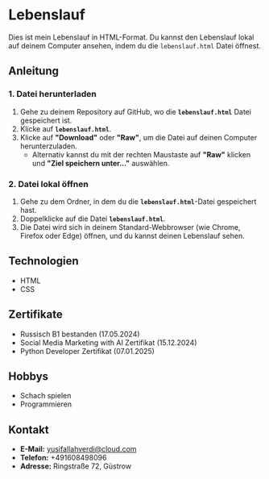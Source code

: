 # Lebenslauf

Dies ist mein Lebenslauf in HTML-Format. Du kannst den Lebenslauf lokal auf deinem Computer ansehen, indem du die `lebenslauf.html` Datei öffnest.

## Anleitung

### 1. Datei herunterladen
1. Gehe zu deinem Repository auf GitHub, wo die **`lebenslauf.html`** Datei gespeichert ist.
2. Klicke auf **`lebenslauf.html`**.
3. Klicke auf **"Download"** oder **"Raw"**, um die Datei auf deinen Computer herunterzuladen.
   - Alternativ kannst du mit der rechten Maustaste auf **"Raw"** klicken und **"Ziel speichern unter..."** auswählen.

### 2. Datei lokal öffnen
1. Gehe zu dem Ordner, in dem du die **`lebenslauf.html`**-Datei gespeichert hast.
2. Doppelklicke auf die Datei **`lebenslauf.html`**.
3. Die Datei wird sich in deinem Standard-Webbrowser (wie Chrome, Firefox oder Edge) öffnen, und du kannst deinen Lebenslauf sehen.

## Technologien
- HTML
- CSS

## Zertifikate
- Russisch B1 bestanden (17.05.2024)
- Social Media Marketing with AI Zertifikat (15.12.2024)
- Python Developer Zertifikat (07.01.2025)

## Hobbys
- Schach spielen
- Programmieren

## Kontakt
- **E-Mail:** [yusifallahverdi@cloud.com](mailto:yusifallahverdi@cloud.com)
- **Telefon:** +491608498096
- **Adresse:** Ringstraße 72, Güstrow

